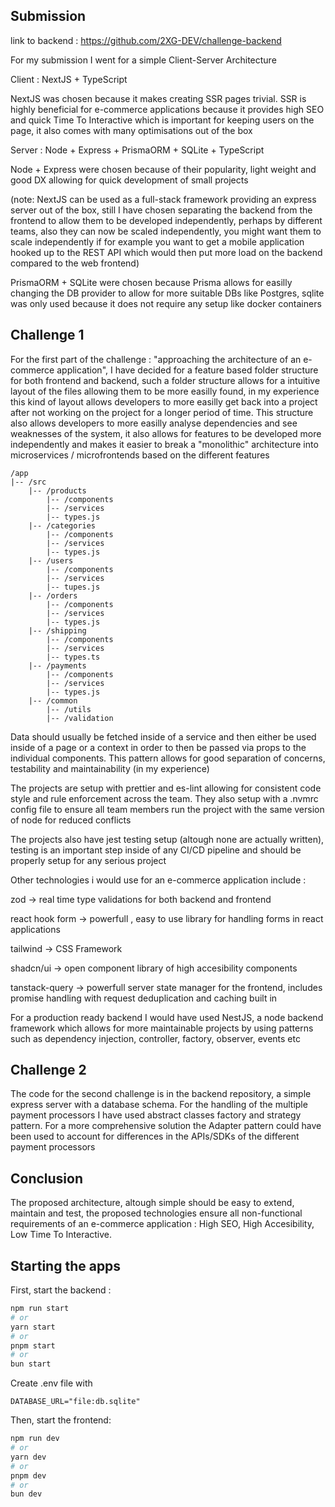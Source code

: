 ## Submission

link to backend : https://github.com/2XG-DEV/challenge-backend

For my submission I went for a simple Client-Server Architecture

Client : NextJS + TypeScript

NextJS was chosen because it makes creating SSR pages trivial. SSR is highly beneficial for e-commerce applications because it provides high SEO and quick Time To Interactive which is important for keeping users on the page, it also comes with many optimisations out of the box

Server : Node + Express + PrismaORM + SQLite + TypeScript

Node + Express were chosen because of their popularity, light weight and good DX allowing for quick development of small projects 

(note: NextJS can be used as a full-stack framework providing an express server out of the box, still I have chosen separating the backend from the frontend to allow them to be developed independently, perhaps by different teams, also they can now be scaled independently, you might want them to scale independently if for example you want to get a mobile application hooked up to the REST API which would then put more load on the backend compared to the web frontend)

PrismaORM + SQLite were chosen because Prisma allows for easilly changing the DB provider to allow for more suitable DBs like Postgres, sqlite was only used because it does not require any setup like docker containers

## Challenge 1

For the first part of the challenge : "approaching the architecture of an e-commerce application", I have decided for a feature based folder structure for both frontend and backend, such a folder structure allows for a intuitive layout of the files allowing them to be more easilly found, in my experience this kind of layout allows developers to more easilly get back into a project after not working on the project for a longer period of time. This structure also allows developers to more easilly analyse dependencies and see weaknesses of the system, it also allows for features to be developed more independently and makes it easier to break a "monolithic" architecture into microservices / microfrontends based on the different features

```
/app
|-- /src
    |-- /products
        |-- /components
        |-- /services
        |-- types.js
    |-- /categories
        |-- /components
        |-- /services
        |-- types.js
    |-- /users
        |-- /components
        |-- /services
        |-- tupes.js
    |-- /orders
        |-- /components
        |-- /services
        |-- types.js
    |-- /shipping
        |-- /components
        |-- /services
        |-- types.ts
    |-- /payments
        |-- /components
        |-- /services
        |-- types.js
    |-- /common
        |-- /utils
        |-- /validation
```

Data should usually be fetched inside of a service and then either be used inside of a page or a context in order to then be passed via props to the individual components. This pattern allows for good separation of concerns, testability and maintainability (in my experience)

The projects are setup with prettier and es-lint allowing for consistent code style and rule enforcement across the team. They also setup with a .nvmrc config file to ensure all team members run the project with the same version of node for reduced conflicts

The projects also have jest testing setup (altough none are actually written), testing is an important step inside of any CI/CD pipeline and should be properly setup for any serious project

Other technologies i would use for an e-commerce application include : 

zod -> real time type validations for both backend and frontend

react hook form -> powerfull , easy to use library for handling forms in react applications

tailwind -> CSS Framework

shadcn/ui -> open component library of high accesibility components

tanstack-query -> powerfull server state manager for the frontend, includes promise handling with request deduplication and caching built in

For a production ready backend I would have used NestJS, a node backend framework which allows for more maintainable projects by using patterns such as dependency injection, controller, factory, observer, events etc

## Challenge 2

The code for the second challenge is in the backend repository, a simple express server with a database schema. For the handling of the multiple payment processors I have used abstract classes factory and strategy pattern. For a more comprehensive solution the Adapter pattern could have been used to account for differences in the APIs/SDKs of the different payment processors

## Conclusion

The proposed architecture, altough simple should be easy to extend, maintain and test, the proposed technologies ensure all non-functional requirements of an e-commerce application : High SEO, High Accesibility, Low Time To Interactive.

## Starting the apps

First, start the backend :

```bash
npm run start
# or
yarn start
# or
pnpm start
# or
bun start
```

Create .env file with 

```
DATABASE_URL="file:db.sqlite"
```

Then, start the frontend:

```bash
npm run dev
# or
yarn dev
# or
pnpm dev
# or
bun dev
```


